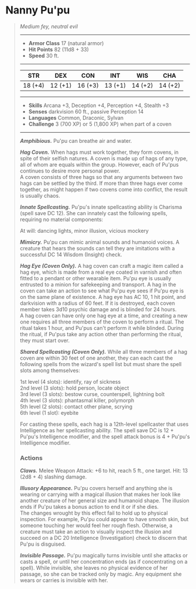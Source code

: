 # Nanny Pu'pu
>*Medium fey, neutral evil*
>___
>- **Armor Class** 17 (natural armor)
>- **Hit Points** 82 (11d8 + 33)
>- **Speed** 30 ft.
>___
>|STR|DEX|CON|INT|WIS|CHA|
>|:---:|:---:|:---:|:---:|:---:|:---:|
>|18 (+4)|12 (+1)|16 (+3)|13 (+1)|14 (+2)|14 (+2)|
>___
>- **Skills** Arcana +3, Deception +4, Perception +4, Stealth +3
>- **Senses** darkvision 60 ft., passive Perception 14
>- **Languages** Common, Draconic, Sylvan
>- **Challenge** 3 (700 XP) or 5 (1,800 XP) when part of a coven
>___
>***Amphibious.*** Pu'pu can breathe air and water.  
>
>***Hag Coven.*** When hags must work together, they form covens, in spite of their selfish natures. A coven is made up of hags of any type, all of whom are equals within the group. However, each of Pu'pus continues to desire more personal power.  
>A coven consists of three hags so that any arguments between two hags can be settled by the third. If more than three hags ever come together, as might happen if two covens come into conflict, the result is usually chaos.  
>
>***Innate Spellcasting.*** Pu'pu's innate spellcasting ability is Charisma (spell save DC 12). She can innately cast the following spells, requiring no material components:  
>
>At will: dancing lights, minor illusion, vicious mockery  
>
>
>***Mimicry.*** Pu'pu can mimic animal sounds and humanoid voices. A creature that hears the sounds can tell they are imitations with a successful DC 14 Wisdom (Insight) check.  
>
>***Hag Eye (Coven Only).*** A hag coven can craft a magic item called a hag eye, which is made from a real eye coated in varnish and often fitted to a pendant or other wearable item. Pu'pu eye is usually entrusted to a minion for safekeeping and transport. A hag in the coven can take an action to see what Pu'pu eye sees if Pu'pu eye is on the same plane of existence. A hag eye has AC 10, 1 hit point, and darkvision with a radius of 60 feet. If it is destroyed, each coven member takes 3d10 psychic damage and is blinded for 24 hours.  
>A hag coven can have only one hag eye at a time, and creating a new one requires all three members of the coven to perform a ritual. The ritual takes 1 hour, and Pu'pus can't perform it while blinded. During the ritual, if Pu'pus take any action other than performing the ritual, they must start over.  
>
>***Shared Spellcasting (Coven Only).*** While all three members of a hag coven are within 30 feet of one another, they can each cast the following spells from the wizard's spell list but must share the spell slots among themselves:  
>
>1st level (4 slots): identify, ray of sickness  
>2nd level (3 slots): hold person, locate object  
>3rd level (3 slots): bestow curse, counterspell, lightning bolt  
>4th level (3 slots): phantasmal killer, polymorph  
>5th level (2 slots): contact other plane, scrying  
>6th level (1 slot): eyebite  
>
>For casting these spells, each hag is a 12th-level spellcaster that uses Intelligence as her spellcasting ability. The spell save DC is 12 + Pu'pu's Intelligence modifier, and the spell attack bonus is 4 + Pu'pu's Intelligence modifier.  
>
>
>### Actions
>***Claws.*** Melee Weapon Attack: +6 to hit, reach 5 ft., one target. Hit: 13 (2d8 + 4) slashing damage.  
>
>***Illusory Appearance.*** Pu'pu covers herself and anything she is wearing or carrying with a magical illusion that makes her look like another creature of her general size and humanoid shape. The illusion ends if Pu'pu takes a bonus action to end it or if she dies.  
>The changes wrought by this effect fail to hold up to physical inspection. For example, Pu'pu could appear to have smooth skin, but someone touching her would feel her rough flesh. Otherwise, a creature must take an action to visually inspect the illusion and succeed on a DC 20 Intelligence (Investigation) check to discern that Pu'pu is disguised.  
>
>***Invisible Passage.*** Pu'pu magically turns invisible until she attacks or casts a spell, or until her concentration ends (as if concentrating on a spell). While invisible, she leaves no physical evidence of her passage, so she can be tracked only by magic. Any equipment she wears or carries is invisible with her.
